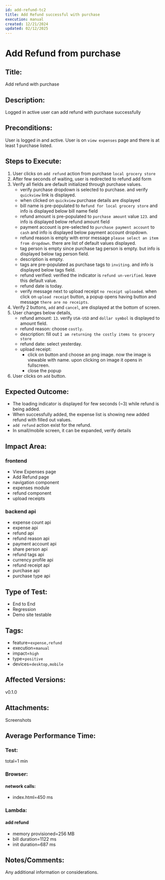 ```yaml
---
id: add-refund-tc2
title: Add Refund successful with purchase
execution: manual
created: 12/21/2024
updated: 02/12/2025
---
```


# Add Refund from purchase

## Title:

Add refund with purchase

## Description:

Logged in active user can add refund with purchase successfully

## Preconditions:

User is logged in and active. User is on `view expenses` page and there is at least 1 purchase listed.

## Steps to Execute:

1. User clicks on `add refund` action from purchase `local grocery store`
2. After few seconds of waiting, user is redirected to refund add form
3. Verify all fields are default initialized through purchase values.
   - verify purchase dropdown is selected to purchase. and verify `quickview` link is displayed.
   - when clicked on `quickview` purchase details are displayed
   - bill name is pre-populated to `Refund for local grocery store` and info is displayed below bill name field
   - refund amount is pre-populated to `purchase amount` value `123`. and info is displayed below refund amount field
   - payment account is pre-selected to `purchase payment account` to `cash` and info is displayed below payment account dropdown.
   - refund reason is empty with error message `please select an item from dropdown`. there are list of default values displayed.
   - tag person is empty since purchase tag person is empty. but info is displayed below tag person field.
   - description is empty.
   - tags are pre-populated as purchase tags to `inviting`. and info is displayed below tags field.
   - refund verified: verified the indicator is `refund un-verified`. leave this default value.
   - refund date is today.
   - verify message next to upload receipt `no receipt uploaded`. when click on `upload receipt` button, a popup opens having button and message `there are no receipts`.
4. Verify 2 buttons, `add` and `cancel`, are displayed at the bottom of screen.
5. User changes below details,
   - refund amount: `13`. verify `USA-USD` and `dollar symbol` is displayed to amount field.
   - refund reason: choose `costly`.
   - description: fill out `I am returning the costly items to grocery store`
   - refund date: select yesterday.
   - upload receipt:
     - click on button and choose an png image. now the image is viewable with name. upon clicking on image it opens in fullscreen.
     - close the popup
6. User clicks on `add` button.

## Expected Outcome:

- The loading indicator is displayed for few seconds (~3) while refund is being added.
- When successfully added, the expense list is showing new added refund with filled out values.
- `add refund` action exist for the refund.
- In small/mobile screen, it can be expanded, verify details

## Impact Area:

### frontend

- View Expenses page
- Add Refund page
- navigation component
- expenses module
- refund component
- upload receipts

### backend api

- expense count api
- expense api
- refund api
- refund reason api
- payment account api
- share person api
- refund tags api
- currency profile api
- refund receipt api
- purchase api
- purchase type api

## Type of Test:

- End to End
- Regression
- Demo site testable

## Tags:

- feature=`expense,refund`
- execution=`manual`
- impact=`high`
- type=`positive`
- devices=`desktop,mobile`

## Affected Versions:

v0.1.0

## Attachments:

Screenshots

## Average Performance Time:

### Test:

total=1 min

### Browser:

#### network calls:

- index.html=450 ms

### Lambda:

#### add refund

- memory provisioned=256 MB
- bill duration=1122 ms
- init duration=687 ms

## Notes/Comments:

Any additional information or considerations.
